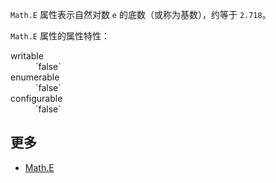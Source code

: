 `Math.E` 属性表示自然对数 `e` 的底数（或称为基数），约等于 `2.718`。

`Math.E` 属性的属性特性：

<dl class="dl-horizontal">

<dt>writable</dt>

<dd>`false`</dd>

<dt>enumerable</dt>

<dd>`false`</dd>

<dt>configurable</dt>

<dd>`false`</dd>

</dl>

## 更多

*   [Math.E](https://developer.mozilla.org/zh-CN/docs/Web/JavaScript/Reference/Global_Objects/Math/E)
